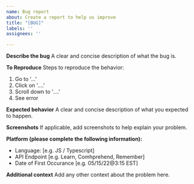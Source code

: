 ```yaml
---
name: Bug report
about: Create a report to help us improve
title: "[BUG]"
labels: ''
assignees: ''

---
```


**Describe the bug**
A clear and concise description of what the bug is.

**To Reproduce**
Steps to reproduce the behavior:
1. Go to '...'
2. Click on '....'
3. Scroll down to '....'
4. See error

**Expected behavior**
A clear and concise description of what you expected to happen.

**Screenshots**
If applicable, add screenshots to help explain your problem.

**Platform (please complete the following information):**
 - Language: [e.g. JS / Typescript]
 - API Endpoint [e.g. Learn, Comhprehend, Remember]
 - Date of First Occurance [e.g. 05/15/22@3:15 EST]


**Additional context**
Add any other context about the problem here.
